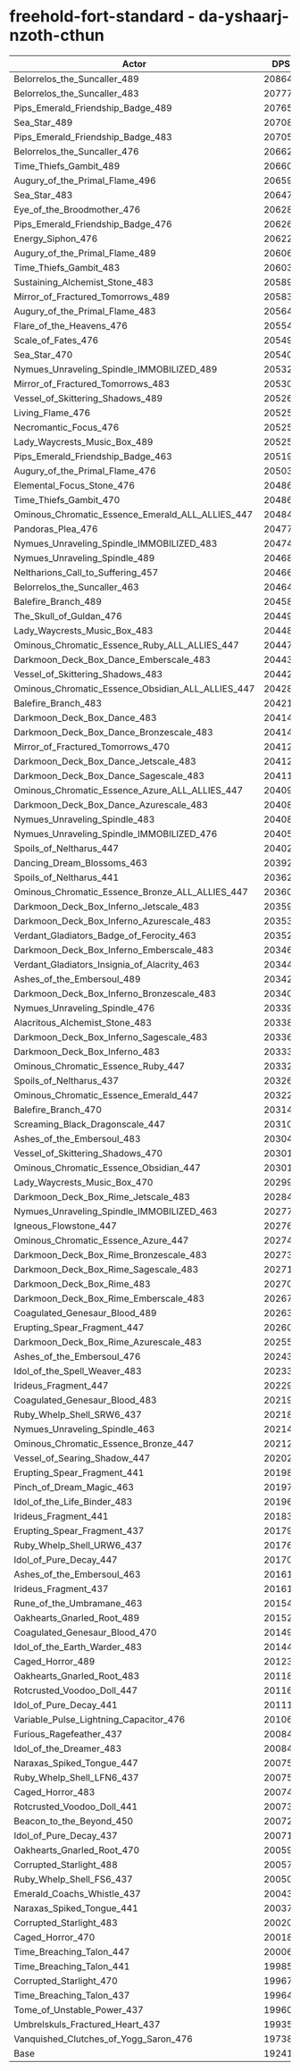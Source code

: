 # freehold-fort-standard - da-yshaarj-nzoth-cthun
| Actor | DPS | Increase |
|---|:---:|:---:|
|Belorrelos_the_Suncaller_489|208647|8.44%|
|Belorrelos_the_Suncaller_483|207775|7.98%|
|Pips_Emerald_Friendship_Badge_489|207650|7.92%|
|Sea_Star_489|207081|7.62%|
|Pips_Emerald_Friendship_Badge_483|207052|7.61%|
|Belorrelos_the_Suncaller_476|206628|7.39%|
|Time_Thiefs_Gambit_489|206607|7.38%|
|Augury_of_the_Primal_Flame_496|206591|7.37%|
|Sea_Star_483|206473|7.31%|
|Eye_of_the_Broodmother_476|206284|7.21%|
|Pips_Emerald_Friendship_Badge_476|206268|7.20%|
|Energy_Siphon_476|206229|7.18%|
|Augury_of_the_Primal_Flame_489|206066|7.10%|
|Time_Thiefs_Gambit_483|206034|7.08%|
|Sustaining_Alchemist_Stone_483|205895|7.01%|
|Mirror_of_Fractured_Tomorrows_489|205837|6.98%|
|Augury_of_the_Primal_Flame_483|205642|6.88%|
|Flare_of_the_Heavens_476|205548|6.83%|
|Scale_of_Fates_476|205499|6.80%|
|Sea_Star_470|205404|6.75%|
|Nymues_Unraveling_Spindle_IMMOBILIZED_489|205321|6.71%|
|Mirror_of_Fractured_Tomorrows_483|205309|6.70%|
|Vessel_of_Skittering_Shadows_489|205266|6.68%|
|Living_Flame_476|205257|6.68%|
|Necromantic_Focus_476|205253|6.67%|
|Lady_Waycrests_Music_Box_489|205251|6.67%|
|Pips_Emerald_Friendship_Badge_463|205195|6.64%|
|Augury_of_the_Primal_Flame_476|205034|6.56%|
|Elemental_Focus_Stone_476|204869|6.47%|
|Time_Thiefs_Gambit_470|204861|6.47%|
|Ominous_Chromatic_Essence_Emerald_ALL_ALLIES_447|204846|6.46%|
|Pandoras_Plea_476|204775|6.42%|
|Nymues_Unraveling_Spindle_IMMOBILIZED_483|204749|6.41%|
|Nymues_Unraveling_Spindle_489|204684|6.38%|
|Neltharions_Call_to_Suffering_457|204667|6.37%|
|Belorrelos_the_Suncaller_463|204646|6.36%|
|Balefire_Branch_489|204589|6.33%|
|The_Skull_of_Guldan_476|204498|6.28%|
|Lady_Waycrests_Music_Box_483|204482|6.27%|
|Ominous_Chromatic_Essence_Ruby_ALL_ALLIES_447|204479|6.27%|
|Darkmoon_Deck_Box_Dance_Emberscale_483|204439|6.25%|
|Vessel_of_Skittering_Shadows_483|204429|6.24%|
|Ominous_Chromatic_Essence_Obsidian_ALL_ALLIES_447|204281|6.17%|
|Balefire_Branch_483|204215|6.13%|
|Darkmoon_Deck_Box_Dance_483|204147|6.10%|
|Darkmoon_Deck_Box_Dance_Bronzescale_483|204142|6.10%|
|Mirror_of_Fractured_Tomorrows_470|204129|6.09%|
|Darkmoon_Deck_Box_Dance_Jetscale_483|204129|6.09%|
|Darkmoon_Deck_Box_Dance_Sagescale_483|204118|6.08%|
|Ominous_Chromatic_Essence_Azure_ALL_ALLIES_447|204094|6.07%|
|Darkmoon_Deck_Box_Dance_Azurescale_483|204085|6.07%|
|Nymues_Unraveling_Spindle_483|204080|6.06%|
|Nymues_Unraveling_Spindle_IMMOBILIZED_476|204054|6.05%|
|Spoils_of_Neltharus_447|204020|6.03%|
|Dancing_Dream_Blossoms_463|203924|5.98%|
|Spoils_of_Neltharus_441|203629|5.83%|
|Ominous_Chromatic_Essence_Bronze_ALL_ALLIES_447|203600|5.81%|
|Darkmoon_Deck_Box_Inferno_Jetscale_483|203591|5.81%|
|Darkmoon_Deck_Box_Inferno_Azurescale_483|203532|5.78%|
|Verdant_Gladiators_Badge_of_Ferocity_463|203525|5.78%|
|Darkmoon_Deck_Box_Inferno_Emberscale_483|203460|5.74%|
|Verdant_Gladiators_Insignia_of_Alacrity_463|203448|5.74%|
|Ashes_of_the_Embersoul_489|203422|5.72%|
|Darkmoon_Deck_Box_Inferno_Bronzescale_483|203407|5.71%|
|Nymues_Unraveling_Spindle_476|203396|5.71%|
|Alacritous_Alchemist_Stone_483|203381|5.70%|
|Darkmoon_Deck_Box_Inferno_Sagescale_483|203366|5.69%|
|Darkmoon_Deck_Box_Inferno_483|203335|5.68%|
|Ominous_Chromatic_Essence_Ruby_447|203324|5.67%|
|Spoils_of_Neltharus_437|203267|5.64%|
|Ominous_Chromatic_Essence_Emerald_447|203223|5.62%|
|Balefire_Branch_470|203149|5.58%|
|Screaming_Black_Dragonscale_447|203109|5.56%|
|Ashes_of_the_Embersoul_483|203046|5.53%|
|Vessel_of_Skittering_Shadows_470|203015|5.51%|
|Ominous_Chromatic_Essence_Obsidian_447|203011|5.51%|
|Lady_Waycrests_Music_Box_470|202996|5.50%|
|Darkmoon_Deck_Box_Rime_Jetscale_483|202842|5.42%|
|Nymues_Unraveling_Spindle_IMMOBILIZED_463|202778|5.39%|
|Igneous_Flowstone_447|202763|5.38%|
|Ominous_Chromatic_Essence_Azure_447|202741|5.37%|
|Darkmoon_Deck_Box_Rime_Bronzescale_483|202734|5.36%|
|Darkmoon_Deck_Box_Rime_Sagescale_483|202716|5.35%|
|Darkmoon_Deck_Box_Rime_483|202702|5.35%|
|Darkmoon_Deck_Box_Rime_Emberscale_483|202676|5.33%|
|Coagulated_Genesaur_Blood_489|202630|5.31%|
|Erupting_Spear_Fragment_447|202601|5.29%|
|Darkmoon_Deck_Box_Rime_Azurescale_483|202558|5.27%|
|Ashes_of_the_Embersoul_476|202431|5.21%|
|Idol_of_the_Spell_Weaver_483|202335|5.16%|
|Irideus_Fragment_447|202290|5.13%|
|Coagulated_Genesaur_Blood_483|202197|5.08%|
|Ruby_Whelp_Shell_SRW6_437|202180|5.08%|
|Nymues_Unraveling_Spindle_463|202142|5.06%|
|Ominous_Chromatic_Essence_Bronze_447|202123|5.05%|
|Vessel_of_Searing_Shadow_447|202028|5.00%|
|Erupting_Spear_Fragment_441|201981|4.97%|
|Pinch_of_Dream_Magic_463|201970|4.97%|
|Idol_of_the_Life_Binder_483|201962|4.96%|
|Irideus_Fragment_441|201837|4.90%|
|Erupting_Spear_Fragment_437|201794|4.88%|
|Ruby_Whelp_Shell_URW6_437|201763|4.86%|
|Idol_of_Pure_Decay_447|201701|4.83%|
|Ashes_of_the_Embersoul_463|201612|4.78%|
|Irideus_Fragment_437|201610|4.78%|
|Rune_of_the_Umbramane_463|201545|4.75%|
|Oakhearts_Gnarled_Root_489|201523|4.73%|
|Coagulated_Genesaur_Blood_470|201495|4.72%|
|Idol_of_the_Earth_Warder_483|201448|4.70%|
|Caged_Horror_489|201236|4.59%|
|Oakhearts_Gnarled_Root_483|201187|4.56%|
|Rotcrusted_Voodoo_Doll_447|201164|4.55%|
|Idol_of_Pure_Decay_441|201116|4.52%|
|Variable_Pulse_Lightning_Capacitor_476|201065|4.50%|
|Furious_Ragefeather_437|200848|4.38%|
|Idol_of_the_Dreamer_483|200845|4.38%|
|Naraxas_Spiked_Tongue_447|200755|4.34%|
|Ruby_Whelp_Shell_LFN6_437|200755|4.34%|
|Caged_Horror_483|200742|4.33%|
|Rotcrusted_Voodoo_Doll_441|200730|4.32%|
|Beacon_to_the_Beyond_450|200725|4.32%|
|Idol_of_Pure_Decay_437|200711|4.31%|
|Oakhearts_Gnarled_Root_470|200590|4.25%|
|Corrupted_Starlight_488|200579|4.24%|
|Ruby_Whelp_Shell_FS6_437|200500|4.20%|
|Emerald_Coachs_Whistle_437|200437|4.17%|
|Naraxas_Spiked_Tongue_441|200372|4.14%|
|Corrupted_Starlight_483|200207|4.05%|
|Caged_Horror_470|200184|4.04%|
|Time_Breaching_Talon_447|200069|3.98%|
|Time_Breaching_Talon_441|199859|3.87%|
|Corrupted_Starlight_470|199671|3.77%|
|Time_Breaching_Talon_437|199641|3.76%|
|Tome_of_Unstable_Power_437|199608|3.74%|
|Umbrelskuls_Fractured_Heart_437|199358|3.61%|
|Vanquished_Clutches_of_Yogg_Saron_476|197383|2.58%|
|Base|192413|0.00%|
